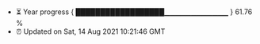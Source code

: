 - ⏳ Year progress { ██████████████████▁▁▁▁▁▁▁▁▁▁▁▁ } 61.76 %
- ⏰ Updated on Sat, 14 Aug 2021 10:21:46 GMT

